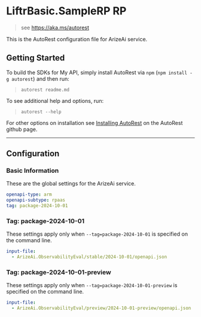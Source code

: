# LiftrBasic.SampleRP RP

> see https://aka.ms/autorest

This is the AutoRest configuration file for ArizeAi service.

## Getting Started

To build the SDKs for My API, simply install AutoRest via `npm` (`npm install -g autorest`) and then run:

> `autorest readme.md`

To see additional help and options, run:

> `autorest --help`

For other options on installation see [Installing AutoRest](https://aka.ms/autorest/install) on the AutoRest github page.

---

## Configuration

### Basic Information

These are the global settings for the ArizeAi service.

```yaml
openapi-type: arm
openapi-subtype: rpaas
tag: package-2024-10-01
```
### Tag:  package-2024-10-01

These settings apply only when `--tag=package-2024-10-01` is specified on the command line. 

```yaml $(tag) == 'package-2024-10-01'
input-file:
  - ArizeAi.ObservabilityEval/stable/2024-10-01/openapi.json
```

### Tag:  package-2024-10-01-preview

These settings apply only when `--tag=package-2024-10-01-preview` is specified on the command line. 

```yaml $(tag) == 'package-2024-10-01-preview'
input-file:
  - ArizeAi.ObservabilityEval/preview/2024-10-01-preview/openapi.json
```
